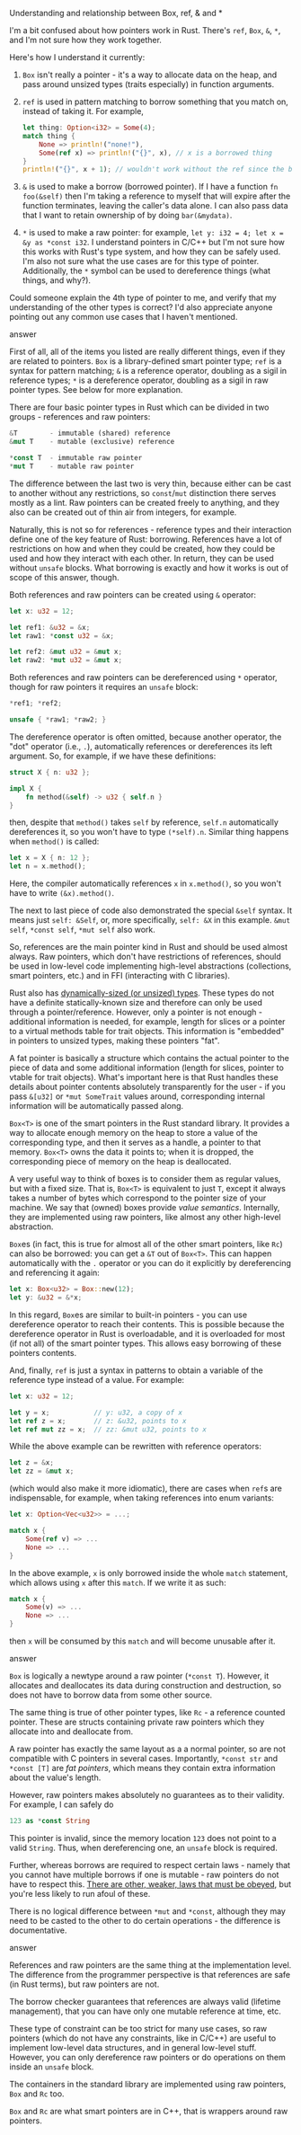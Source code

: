 Understanding and relationship between Box, ref, & and *

I'm a bit confused about how pointers work in Rust. There's `ref`, `Box`, `&`, `*`, and I'm not sure how they work together.

Here's how I understand it currently:

1. `Box` isn't really a pointer - it's a way to allocate data on the heap, and pass around unsized types (traits especially) in function arguments.

2. `ref` is used in pattern matching to borrow something that you match on, instead of taking it. For example,

   ```rust
   let thing: Option<i32> = Some(4);
   match thing {
       None => println!("none!"),
       Some(ref x) => println!("{}", x), // x is a borrowed thing
   }
   println!("{}", x + 1); // wouldn't work without the ref since the block would have taken ownership of the data
   ```

3. `&` is used to make a borrow (borrowed pointer). If I have a function `fn foo(&self)` then I'm taking a reference to myself that will expire after the function terminates, leaving the caller's data alone. I can also pass data that I want to retain ownership of by doing `bar(&mydata)`.

4. `*` is used to make a raw pointer: for example, `let y: i32 = 4; let x = &y as *const i32`. I understand pointers in C/C++ but I'm not sure how this works with Rust's type system, and how they can be safely used. I'm also not sure what the use cases are for this type of pointer. Additionally, the `*` symbol can be used to dereference things (what things, and why?).

Could someone explain the 4th type of pointer to me, and verify that my understanding of the other types is correct? I'd also appreciate anyone pointing out any common use cases that I haven't mentioned.

answer

First of all, all of the items you listed are really different things, even if they are related to pointers. `Box` is a library-defined smart pointer type; `ref` is a syntax for pattern matching; `&` is a reference operator, doubling as a sigil in reference types; `*` is a dereference operator, doubling as a sigil in raw pointer types. See below for more explanation.

There are four basic pointer types in Rust which can be divided in two groups - references and raw pointers:

```rust
&T        - immutable (shared) reference
&mut T    - mutable (exclusive) reference

*const T  - immutable raw pointer
*mut T    - mutable raw pointer
```

The difference between the last two is very thin, because either can be cast to another without any restrictions, so `const`/`mut` distinction there serves mostly as a lint. Raw pointers can be created freely to anything, and they also can be created out of thin air from integers, for example.

Naturally, this is not so for references - reference types and their interaction define one of the key feature of Rust: borrowing. References have a lot of restrictions on how and when they could be created, how they could be used and how they interact with each other. In return, they can be used without `unsafe` blocks. What borrowing is exactly and how it works is out of scope of this answer, though.

Both references and raw pointers can be created using `&` operator:

```rust
let x: u32 = 12;

let ref1: &u32 = &x;
let raw1: *const u32 = &x;

let ref2: &mut u32 = &mut x;
let raw2: *mut u32 = &mut x;
```

Both references and raw pointers can be dereferenced using `*` operator, though for raw pointers it requires an `unsafe` block:

```rust
*ref1; *ref2;

unsafe { *raw1; *raw2; }
```

The dereference operator is often omitted, because another operator, the "dot" operator (i.e., `.`), automatically references or dereferences its left argument. So, for example, if we have these definitions:

```rust
struct X { n: u32 };

impl X {
    fn method(&self) -> u32 { self.n }
}
```

then, despite that `method()` takes `self` by reference, `self.n` automatically dereferences it, so you won't have to type `(*self).n`. Similar thing happens when `method()` is called:

```rust
let x = X { n: 12 };
let n = x.method();
```

Here, the compiler automatically references `x` in `x.method()`, so you won't have to write `(&x).method()`.

The next to last piece of code also demonstrated the special `&self` syntax. It means just `self: &Self`, or, more specifically, `self: &X` in this example. `&mut self`, `*const self`, `*mut self` also work.

So, references are the main pointer kind in Rust and should be used almost always. Raw pointers, which don't have restrictions of references, should be used in low-level code implementing high-level abstractions (collections, smart pointers, etc.) and in FFI (interacting with C libraries).

Rust also has [dynamically-sized (or unsized) types](http://doc.rust-lang.org/book/unsized-types.html). These types do not have a definite statically-known size and therefore can only be used through a pointer/reference. However, only a pointer is not enough - additional information is needed, for example, length for slices or a pointer to a virtual methods table for trait objects. This information is "embedded" in pointers to unsized types, making these pointers "fat".

A fat pointer is basically a structure which contains the actual pointer to the piece of data and some additional information (length for slices, pointer to vtable for trait objects). What's important here is that Rust handles these details about pointer contents absolutely transparently for the user - if you pass `&[u32]` or `*mut SomeTrait` values around, corresponding internal information will be automatically passed along.

`Box<T>` is one of the smart pointers in the Rust standard library. It provides a way to allocate enough memory on the heap to store a value of the corresponding type, and then it serves as a handle, a pointer to that memory. `Box<T>` owns the data it points to; when it is dropped, the corresponding piece of memory on the heap is deallocated.

A very useful way to think of boxes is to consider them as regular values, but with a fixed size. That is, `Box<T>` is equivalent to just `T`, except it always takes a number of bytes which correspond to the pointer size of your machine. We say that (owned) boxes provide *value semantics*. Internally, they are implemented using raw pointers, like almost any other high-level abstraction.

`Box`es (in fact, this is true for almost all of the other smart pointers, like `Rc`) can also be borrowed: you can get a `&T` out of `Box<T>`. This can happen automatically with the `.` operator or you can do it explicitly by dereferencing and referencing it again:

```rust
let x: Box<u32> = Box::new(12);
let y: &u32 = &*x;
```

In this regard, `Box`es are similar to built-in pointers - you can use dereference operator to reach their contents. This is possible because the dereference operator in Rust is overloadable, and it is overloaded for most (if not all) of the smart pointer types. This allows easy borrowing of these pointers contents.

And, finally, `ref` is just a syntax in patterns to obtain a variable of the reference type instead of a value. For example:

```rust
let x: u32 = 12;

let y = x;           // y: u32, a copy of x
let ref z = x;       // z: &u32, points to x
let ref mut zz = x;  // zz: &mut u32, points to x
```

While the above example can be rewritten with reference operators:

```rust
let z = &x;
let zz = &mut x;
```

(which would also make it more idiomatic), there are cases when `ref`s are indispensable, for example, when taking references into enum variants:

```rust
let x: Option<Vec<u32>> = ...;

match x {
    Some(ref v) => ...
    None => ...
}
```

In the above example, `x` is only borrowed inside the whole `match` statement, which allows using `x` after this `match`. If we write it as such:

```rust
match x {
    Some(v) => ...
    None => ...
}
```

then `x` will be consumed by this `match` and will become unusable after it.

answer

`Box` is logically a newtype around a raw pointer (`*const T`). However, it allocates and deallocates its data during construction and destruction, so does not have to borrow data from some other source.

The same thing is true of other pointer types, like `Rc` - a reference counted pointer. These are structs containing private raw pointers which they allocate into and deallocate from.

A raw pointer has exactly the same layout as a a normal pointer, so are not compatible with C pointers in several cases. Importantly, `*const str` and `*const [T]` are *fat pointers*, which means they contain extra information about the value's length.

However, raw pointers makes absolutely no guarantees as to their validity. For example, I can safely do

```rust
123 as *const String
```

This pointer is invalid, since the memory location `123` does not point to a valid `String`. Thus, when dereferencing one, an `unsafe` block is required.

Further, whereas borrows are required to respect certain laws - namely that you cannot have multiple borrows if one is mutable - raw pointers do not have to respect this. [There are other, weaker, laws that must be obeyed,](http://llvm.org/docs/LangRef.html#pointer-aliasing-rules) but you're less likely to run afoul of these.

There is no logical difference between `*mut` and `*const`, although they may need to be casted to the other to do certain operations - the difference is documentative.

answer

References and raw pointers are the same thing at the implementation level. The difference from the programmer perspective is that references are safe (in Rust terms), but raw pointers are not.

The borrow checker guarantees that references are always valid (lifetime management), that you can have only one mutable reference at time, etc.

These type of constraint can be too strict for many use cases, so raw pointers (which do not have any constraints, like in C/C++) are useful to implement low-level data structures, and in general low-level stuff. However, you can only dereference raw pointers or do operations on them inside an `unsafe` block.

The containers in the standard library are implemented using raw pointers, `Box` and `Rc` too.

`Box` and `Rc` are what smart pointers are in C++, that is wrappers around raw pointers.

